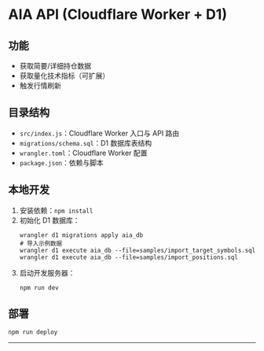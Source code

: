 # AIA API (Cloudflare Worker + D1)

## 功能
- 获取简要/详细持仓数据
- 获取量化技术指标（可扩展）
- 触发行情刷新

## 目录结构
- `src/index.js`：Cloudflare Worker 入口与 API 路由
- `migrations/schema.sql`：D1 数据库表结构
- `wrangler.toml`：Cloudflare Worker 配置
- `package.json`：依赖与脚本

## 本地开发
1. 安装依赖：`npm install`
2. 初始化 D1 数据库：
   ```
   wrangler d1 migrations apply aia_db
   # 导入示例数据
   wrangler d1 execute aia_db --file=samples/import_target_symbols.sql
   wrangler d1 execute aia_db --file=samples/import_positions.sql
   ```
3. 启动开发服务器：
   ```
   npm run dev
   ```

## 部署
```
npm run deploy
```

---

